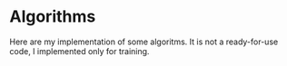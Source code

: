 # Algorithms
Here are my implementation of some algoritms.
It is not a ready-for-use code, I implemented only for training.
